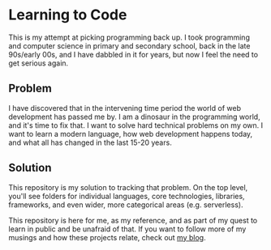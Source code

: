 # Learning to Code
This is my attempt at picking programming back up.  I took programming and computer science in primary and secondary school, back in the late 90s/early 00s, and I have dabbled in it for years, but now I feel the need to get serious again.  

## Problem
I have discovered that in the intervening time period the world of web development has passed me by.  I am a dinosaur in the programming world, and it's time to fix that.  I want to solve hard technical problems on my own.  I want to learn a modern language, how web development happens today, and what all has changed in the last 15-20 years.  

## Solution
This repository is my solution to tracking that problem.  On the top level, you'll see folders for individual languages, core technologies, libraries, frameworks, and even wider, more categorical areas (e.g. serverless).  

This repository is here for me, as my reference, and as part of my quest to learn in public and be unafraid of that.  If you want to follow more of my musings and how these projects relate, check out [my blog](https://rchillard.com/).
